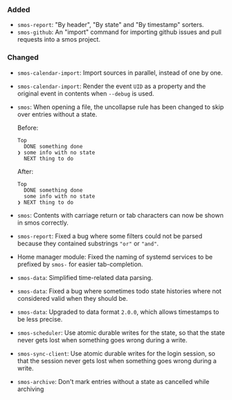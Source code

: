 
### Added

* `smos-report`: "By header", "By state" and "By timestamp" sorters.
* `smos-github`: An "import" command for importing github issues and pull requests into a smos project.

### Changed

* `smos-calendar-import`: Import sources in parallel, instead of one by one.
* `smos-calendar-import`: Render the event `UID` as a property and the original event in contents when `--debug` is used.
* `smos`: When opening a file, the uncollapse rule has been changed to skip over entries without a state.

  Before:

  ```
  Top
    DONE something done
  ❯ some info with no state 
    NEXT thing to do
  ```

  After:

  ```
  Top
    DONE something done
    some info with no state 
  ❯ NEXT thing to do
  ```
* `smos`: Contents with carriage return or tab characters can now be shown in smos correctly.
* `smos-report`: Fixed a bug where some filters could not be parsed because they contained substrings `"or"` or `"and"`.
* Home manager module: Fixed the naming of systemd services to be prefixed by `smos-` for easier tab-completion.
* `smos-data`: Simplified time-related data parsing.
* `smos-data`: Fixed a bug where sometimes todo state histories where not considered valid when they should be.
* `smos-data`: Upgraded to data format `2.0.0`, which allows timestamps to be less precise.
* `smos-scheduler`: Use atomic durable writes for the state, so that the state never gets lost when something goes wrong during a write.
* `smos-sync-client`: Use atomic durable writes for the login session, so that the session never gets lost when something goes wrong during a write.
* `smos-archive`: Don't mark entries without a state as cancelled while archiving
